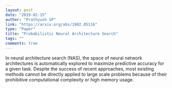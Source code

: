 ```yaml
---
layout: post
date: "2019-02-15"
author: "Prathyush SP"
link: "https://arxiv.org/abs/1902.05116"
type: "Paper"
title: "Probabilistic Neural Architecture Search"
tags: ""
comments: true
---
```

In neural architecture search (NAS), the space of neural network architectures is automatically explored to maximize predictive accuracy for a given task. Despite the success of recent approaches, most existing methods cannot be directly applied to large scale problems because of their prohibitive computational complexity or high memory usage. 